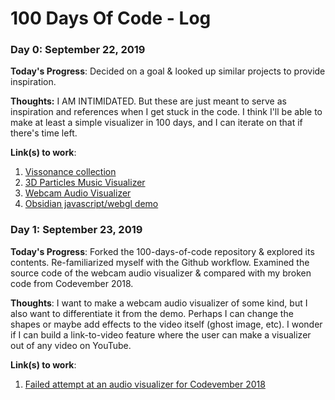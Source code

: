 # 100 Days Of Code - Log

### Day 0: September 22, 2019 

**Today's Progress**: Decided on a goal & looked up similar projects to provide inspiration.

**Thoughts:** I AM INTIMIDATED. But these are just meant to serve as inspiration and references when I get stuck in the code. I think I'll be able to make at least a simple visualizer in 100 days, and I can iterate on that if there's time left.

**Link(s) to work**:
1. [Vissonance collection](https://tariqksoliman.github.io/Vissonance/)
2. [3D Particles Music Visualizer](https://chardos.github.io/music_viz/)
3. [Webcam Audio Visualizer](https://tympanus.net/codrops/2019/09/06/how-to-create-a-webcam-audio-visualizer-with-three-js/)
4. [Obsidian javascript/webgl demo](https://mrdoob.com/files/temp/xplsv_obsidian/)

### Day 1: September 23, 2019

**Today's Progress**: Forked the 100-days-of-code repository & explored its contents. Re-familiarized myself with the Github workflow. Examined the source code of the webcam audio visualizer & compared with my broken code from Codevember 2018.

**Thoughts**: I want to make a webcam audio visualizer of some kind, but I also want to differentiate it from the demo. Perhaps I can change the shapes or maybe add effects to the video itself (ghost image, etc). I wonder if I can build a link-to-video feature where the user can make a visualizer out of any video on YouTube. 

**Link(s) to work**:
1. [Failed attempt at an audio visualizer for Codevember 2018](https://github.com/saraleecodes/100-days-of-code/blob/master/src/2018.12.05.js)
